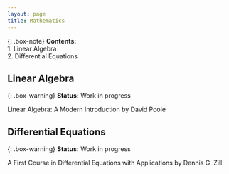 ```yaml
---
layout: page
title: Mathematics
---
```


{: .box-note}
**Contents:** 
<br/>1. Linear Algebra
<br/>2. Differential Equations

## Linear Algebra

{: .box-warning}
**Status:** Work in progress

Linear Algebra: A Modern Introduction by David Poole

## Differential Equations

{: .box-warning}
**Status:** Work in progress

A First Course in Differential Equations with Applications by Dennis G. Zill
